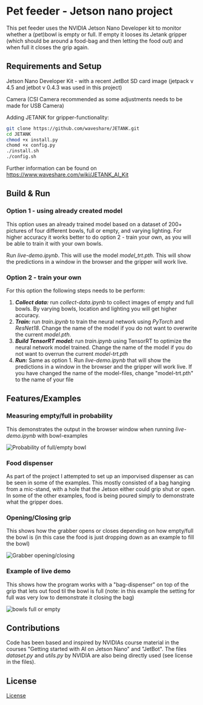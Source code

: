 # Pet feeder - Jetson nano project
This pet feeder uses the NVIDIA Jetson Nano Developer kit to monitor whether a (pet)bowl is empty or full. If empty it looses its Jetank gripper (which should be around a food-bag and then letting the food out) and when full it closes the grip again. 
 
## Requirements and Setup
Jetson Nano Developer Kit - with a recent JetBot SD card image (jetpack v 4.5 and jetbot v 0.4.3 was used in this project) 

Camera (CSI Camera recommended as some adjustments needs to be made for USB Camera)

Adding JETANK for gripper-functionality:

```bash
git clone https://github.com/waveshare/JETANK.git 
cd JETANK 
chmod +x install.py
chomd +x config.py
./install.sh
./config.sh
```
Further information can be found on https://www.waveshare.com/wiki/JETANK_AI_Kit

## Build & Run
### Option 1 - using already created model
This option uses an already trained model based on a dataset of 200+ pictures of four different bowls, full or empty, and varying lighting. For higher accuracy it works better to do option 2 - train your own, as you will be able to train it with your own bowls.

Run *live-demo.ipynb*. This will use the model *model_trt.pth*. This will show the predictions in a window in the browser and the gripper will work live.

### Option 2 - train your own

For this option the following steps needs to be perform:

1. ***Collect data:*** run *collect-data.ipynb* to collect images of empty and full bowls. By varying bowls, location and lighting you will get higher accuracy.
2. ***Train:*** run *train.ipynb* to train the neural network using *PyTorch* and *ResNet18*. Change the name of the model if you do not want to overwrite the current *model.pth*.
3. ***Build TensorRT model:*** run *train.ipynb* using TensorRT to optimize the neural network model trained. Change the name of the model if you do not want to overrun the current *model-trt.pth*
4. ***Run:*** Same as option 1. Run *live-demo.ipynb* that will show the predictions in a window in the browser and the gripper will work live. If you have changed the name of the model-files, change "model-trt.pth" to the name of your file

## Features/Examples
### Measuring empty/full in probability
This demonstrates the output in the browser window when running *live-demo.ipynb* with bowl-examples

![Probability of full/empty bowl](examples/gif-prob-bowl.gif)

### Food dispenser
As part of the project I attempted to set up an imporvised dispenser as can be seen in some of the examples. This mostly consisted of a bag hanging from a mic-stand, with a hole that the Jetson either could grip shut or open. In some of the other examples, food is being poured simply to demonstrate what the gripper does.

### Opening/Closing grip
This shows how the grabber opens or closes depending on how empty/full the bowl is (in this case the food is just dropping down as an example to fill the bowl)

![Grabber opening/closing](examples/gif-grabber.gif)

### Example of live demo
This shows how the program works with a "bag-dispenser" on top of the grip that lets out food til the bowl is full (note: in this example the setting for full was very low to demonstrate it closing the bag)

![bowls full or empty](examples/gif-bag-bowl.gif)

## Contributions
Code has been based and inspired by NVIDIAs course material in the courses "Getting started with AI on Jetson Nano" and "JetBot". The files *dataset.py* and *utils.py* by NVIDIA are also being directly used (see license in the files).

## License
[License](./LICENSE) 



